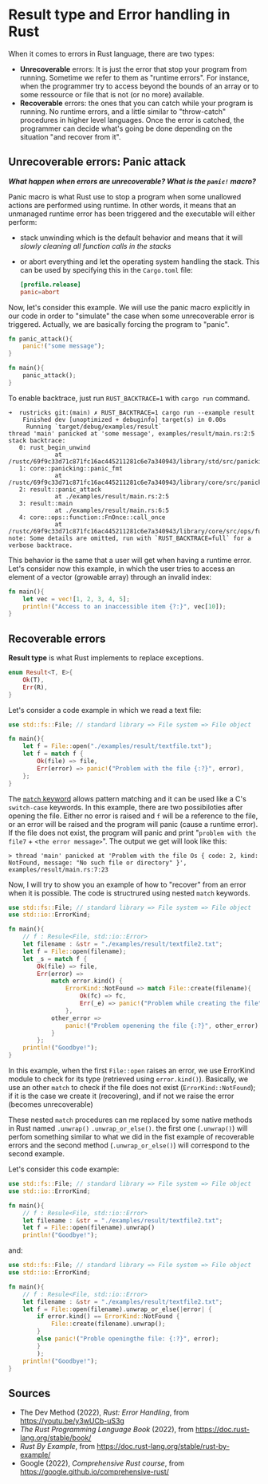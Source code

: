 # Result type and Error handling in Rust

When it comes to errors in Rust language, there are two types:

- **Unrecoverable** errors: It is just the error that stop your program from running. Sometime we refer to them as "runtime errors". For instance, when the programmer try to access beyond the bounds of an array or to some ressource or file that is not (or no more) available.
- **Recoverable** errors: the ones that you can catch while your program is running. No runtime errors, and a little similar to "throw-catch" procedures in higher level languages. Once the error is catched, the programmer can decide what's going be done depending on the situation "and recover from it".

## Unrecoverable errors: Panic attack

***What happen when errors are unrecoverable? What is the `panic!` macro?***

Panic macro is what Rust use to stop a program when some unallowed actions are performed using runtime. In other words, it means that an unmanaged runtime error has been triggered and the executable will either perform:

- stack unwinding which is the default behavior and means that it will *slowly cleaning all function calls in the stacks*
- or abort everything and let the operating system handling the stack. This can be used by specifying this in the `Cargo.toml` file:

    ```toml
    [profile.release]
    panic=abort
    ```

Now, let's consider this example. We will use the panic macro explicitly in our code in order to "simulate" the case when some unrecoverable error is triggered. Actually, we are basically forcing the program to "panic".

```rust
fn panic_attack(){
    panic!("some message");
}

fn main(){
    panic_attack();
}
```

To enable backtrace, just run `RUST_BACKTRACE=1` with `cargo run` command.

```plain
➜  rustricks git:(main) ✗ RUST_BACKTRACE=1 cargo run --example result 
    Finished dev [unoptimized + debuginfo] target(s) in 0.00s
     Running `target/debug/examples/result`
thread 'main' panicked at 'some message', examples/result/main.rs:2:5
stack backtrace:
   0: rust_begin_unwind
             at /rustc/69f9c33d71c871fc16ac445211281c6e7a340943/library/std/src/panicking.rs:575:5
   1: core::panicking::panic_fmt
             at /rustc/69f9c33d71c871fc16ac445211281c6e7a340943/library/core/src/panicking.rs:65:14
   2: result::panic_attack
             at ./examples/result/main.rs:2:5
   3: result::main
             at ./examples/result/main.rs:6:5
   4: core::ops::function::FnOnce::call_once
             at /rustc/69f9c33d71c871fc16ac445211281c6e7a340943/library/core/src/ops/function.rs:251:5
note: Some details are omitted, run with `RUST_BACKTRACE=full` for a verbose backtrace.
```

This behavior is the same that a user will get when having a runtime error. Let's consider now this example, in which the user tries to access an element of a vector (growable array) through an invalid index:

```rust
fn main(){
    let vec = vec![1, 2, 3, 4, 5];
    println!("Access to an inaccessible item {?:}", vec[10]);
}
```

## Recoverable errors

**Result type** is what Rust implements to replace exceptions.

```rust
enum Result<T, E>{
    Ok(T),
    Err(R),
}
```

Let's consider a code example in which we read a text file:

```rust
use std::fs::File; // standard library => File system => File object 

fn main(){
    let f = File::open("./examples/result/textfile.txt");
    let f = match f {
        Ok(file) => file,
        Err(error) => panic!("Problem with the file {:?}", error),
    };
}
```

The [`match` keyword](https://doc.rust-lang.org/rust-by-example/flow_control/match.html) allows pattern matching and it can be used like a C's `switch-case` keywords.
In this example, there are two possibiloties after opening the file. Either no error is raised and `f` will be a reference to the file, or an error will be raised and the program will panic (cause a runtime error).
If the file does not exist, the program will panic and print "`problem with the file7` +  `<the error message>`". The output we get will look like this:

```plain
> thread 'main' panicked at 'Problem with the file Os { code: 2, kind: NotFound, message: "No such file or directory" }', examples/result/main.rs:7:23
```

Now, I will try to show you an example of how to "recover" from an error when it is possible. The code is structrured using nested `match` keywords.

```rust
use std::fs::File; // standard library => File system => File object 
use std::io::ErrorKind;

fn main(){
    // f : Resule<File, std::io::Error>
    let filename : &str = "./examples/result/textfile2.txt";
    let f = File::open(filename);
    let _s = match f {
        Ok(file) => file,
        Err(error) =>
            match error.kind() {
                ErrorKind::NotFound => match File::create(filename){
                    Ok(fc) => fc,
                    Err(_e) => panic!("Problem while creating the file")
                },
            other_error =>
                panic!("Problem openening the file {:?}", other_error)
            }
        };
    println!("Goodbye!");
}
```

In this example, when the first `File::open` raises an error, we use ErrorKind module to check for its type (retrieved using `error.kind()`). Basically, we use an other `match` to check if the file does not exist (`ErrorKind::NotFound`); if it is the case we create it (recovering), and if not we raise the error (becomes unrecoverable)

These nested `match` procedures can me replaced by some native methods in Rust named `.unwrap()` `.unwrap_or_else()`. the first one (`.unwrap()`) will perfom something similar to what we did in the fist example of recoverable errors and the second method (`.unwrap_or_else()`) will correspond to the second example.

Let's consider this code example:

```rust
use std::fs::File; // standard library => File system => File object 
use std::io::ErrorKind;

fn main(){
    // f : Resule<File, std::io::Error>
    let filename : &str = "./examples/result/textfile2.txt";
    let f = File::open(filename).unwrap()
    println!("Goodbye!");

```

and:

```rust
use std::fs::File; // standard library => File system => File object 
use std::io::ErrorKind;

fn main(){
    // f : Resule<File, std::io::Error>
    let filename : &str = "./examples/result/textfile2.txt";
    let f = File::open(filename).unwrap_or_else(|error| {
        if error.kind() == ErrorKind::NotFound {
            File::create(filename).unwrap();
        }
        else panic!("Proble openingthe file: {:?}", error);
        }
        );
    println!("Goodbye!");
}
```


## Sources

- The Dev Method (2022), *Rust: Error Handling*, from <https://youtu.be/y3wUCb-uS3g>
- *The Rust Programming Language Book* (2022), from <https://doc.rust-lang.org/stable/book/>
- *Rust By Example*, from https://doc.rust-lang.org/stable/rust-by-example/
- Google (2022), *Comprehensive Rust course*, from <https://google.github.io/comprehensive-rust/>